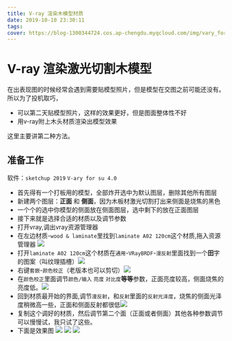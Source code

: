 ```yaml
---
title: V-ray 渲染木模型材质
date: 2019-10-10 23:30:11
tags: 
cover: https://blog-1300344724.cos.ap-chengdu.myqcloud.com/img/vary_for_su_model1.png
---
```

# V-ray 渲染激光切割木模型
在出表现图的时候经常会遇到需要贴模型照片，但是模型在交图之前可能还没有。所以为了投机取巧，
* 可以第二天贴模型照片，这样的效果更好，但是图面整体性不好
* 用v-ray附上木头材质渲染出模型效果

这里主要讲第二种方法。

## 准备工作
软件：`sketchup 2019` `V-ary for su 4.0`
* 首先得有一个打板用的模型，全部炸开选中为默认图层，删除其他所有图层
* 新建两个图层：**正面** 和 **侧面**，因为木板材激光切割打出来侧面是烧焦的黑色
* 一个个的选中你模型的侧面放在侧面图层，选中剩下的放在正面图层
* 接下来就是选择合适的材质以及调节参数
* 打开vray,调出vray资源管理器
* 在左边材质-`wood & laminate`里找到`laminate A02 120cm`这个材质,拖入资源管理器 ![](https://blog-1300344724.cos.ap-chengdu.myqcloud.com/img/Snipaste_2019-10-12_00-18-39.png)
* 打开`laminate A02 120cm`这个材质在`通用`-`VRayBRDF`-`漫反射`里面找到一个**田**字的图案（叫纹理插槽）![](https://blog-1300344724.cos.ap-chengdu.myqcloud.com/img/Snipaste_2019-10-12_00-23-50.png)
* 右键`套嵌`-`颜色校正`（老版本也可以剪切）![](https://blog-1300344724.cos.ap-chengdu.myqcloud.com/img/Snipaste_2019-10-12_00-24-37.png)
* 在`颜色校正`里面调节`颜色/输入` `亮度` `对比度`**等等**参数，正面亮度较高，侧面烧焦的亮度低。![](https://blog-1300344724.cos.ap-chengdu.myqcloud.com/img/Snipaste_2019-10-12_00-29-19.png)
* 回到材质最开始的界面,调节`漫反射`，和`反射`里面的`反射光泽度`，烧焦的侧面光泽度稍微高一些，正面和侧面反射都很低![](https://blog-1300344724.cos.ap-chengdu.myqcloud.com/img/Snipaste_2019-10-12_00-29-32.png)
* 复制这个调好的材质，然后调节第二个面（正面或者侧面）其他各种参数调节可以慢慢试，我只试了这些。
* 下面是效果图
![](https://blog-1300344724.cos.ap-chengdu.myqcloud.com/img/vary_for_su_model1.png)
![](https://blog-1300344724.cos.ap-chengdu.myqcloud.com/img/4.png)
![](https://blog-1300344724.cos.ap-chengdu.myqcloud.com/img/2.png)

